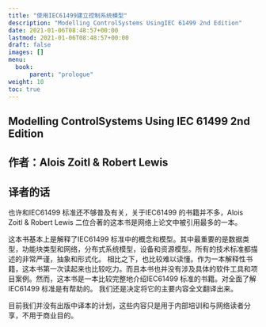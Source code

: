 ```yaml
---
title: "使用IEC61499建立控制系统模型"
description: "Modelling ControlSystems UsingIEC 61499 2nd Edition"
date: 2021-01-06T08:48:57+00:00
lastmod: 2021-01-06T08:48:57+00:00
draft: false
images: []
menu:
  book:
      parent: "prologue"
weight: 10
toc: true
---
```


## Modelling ControlSystems Using IEC 61499 2nd Edition

## 作者：Alois Zoitl & Robert Lewis

## 译者的话

也许和IEC61499 标准还不够普及有关，关于IEC61499 的书籍并不多，Alois Zoitl & Robert Lewis 二位合著的这本书是网络上论文中被引用最多的一本。

这本书基本上是解释了IEC61499 标准中的概念和模型。其中最重要的是数据类型，功能块类型和网络，分布式系统模型，设备和资源模型。所有的技术标准都描述的非常严谨，抽象和形式化。 相比之下，也比较难以读懂。作为一本解释性书籍，这本书第一次读起来也比较吃力。而且本书也并没有涉及具体的软件工具和项目案例。然而，这本书是一本比较完整地介绍IEC61499 标准的书籍。对全面了解IEC61499 标准是有帮助的。 我们还是决定将它的主要内容全文翻译出来。

目前我们并没有出版中译本的计划，这些内容只是用于内部培训和与网络读者分享，不用于商业目的。
